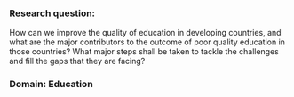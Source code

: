 ### Research question:

How can we improve the quality of education in developing countries, and what are the major contributors to the outcome of poor quality education in those countries? What major steps shall be taken to tackle the challenges and fill the gaps that they are facing?

### Domain: Education

